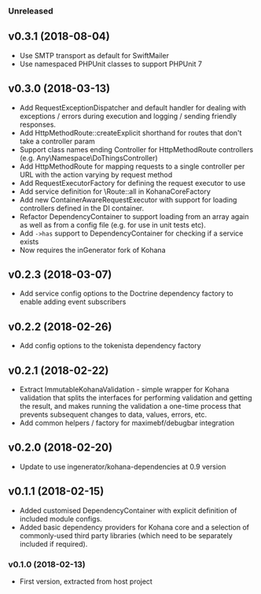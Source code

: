 ### Unreleased

## v0.3.1 (2018-08-04)

* Use SMTP transport as default for SwiftMailer
* Use namespaced PHPUnit classes to support PHPUnit 7

## v0.3.0 (2018-03-13)

* Add RequestExceptionDispatcher and default handler for dealing with exceptions / errors during execution
  and logging / sending friendly responses.
* Add HttpMethodRoute::createExplicit shorthand for routes that don't take a controller param
* Support class names ending Controller for HttpMethodRoute controllers (e.g. Any\Namespace\DoThingsController)
* Add HttpMethodRoute for mapping requests to a single controller per URL with the action varying
  by request method
* Add RequestExecutorFactory for defining the request executor to use
* Add service definition for \Route::all in KohanaCoreFactory
* Add new ContainerAwareRequestExecutor with support for loading controllers defined
  in the DI container.
* Refactor DependencyContainer to support loading from an array again as well as from 
  a config file (e.g. for use in unit tests etc).
* Add `->has` support to DependencyContainer for checking if a service exists
* Now requires the inGenerator fork of Kohana

## v0.2.3 (2018-03-07)

* Add service config options to the Doctrine dependency factory to enable adding event subscribers

## v0.2.2 (2018-02-26)

* Add config options to the tokenista dependency factory 

## v0.2.1 (2018-02-22)

* Extract ImmutableKohanaValidation - simple wrapper for Kohana validation that
  splits the interfaces for performing validation and getting the result, and makes
  running the validation a one-time process that prevents subsequent changes to data,
  values, errors, etc.
* Add common helpers / factory for maximebf/debugbar integration

## v0.2.0 (2018-02-20)

* Update to use ingenerator/kohana-dependencies at 0.9 version

## v0.1.1 (2018-02-15)

* Added customised DependencyContainer with explicit definition of included module configs.
* Added basic dependency providers for Kohana core and a selection of commonly-used third 
  party libraries (which need to be separately included if required). 

### v0.1.0 (2018-02-13)

* First version, extracted from host project

